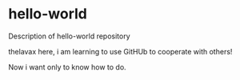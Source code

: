 # hello-world
Description of hello-world repository

thelavax here, i am learning to use GitHUb to cooperate with others!

Now i want only to know how to do.
